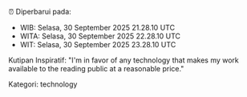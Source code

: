 ⏰ Diperbarui pada:
- WIB: Selasa, 30 September 2025 21.28.10 UTC
- WITA: Selasa, 30 September 2025 22.28.10 UTC
- WIT: Selasa, 30 September 2025 23.28.10 UTC

Kutipan Inspiratif:
"I'm in favor of any technology that makes my work available to the reading public at a reasonable price."


Kategori: technology

